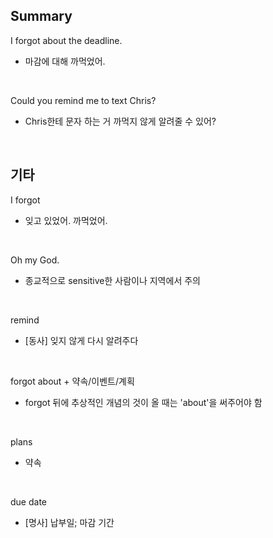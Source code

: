 ## Summary

I forgot about the deadline.
- 마감에 대해 까먹었어.

<br>

Could you remind me to text Chris?
- Chris한테 문자 하는 거 까먹지 않게 알려줄 수 있어?

<br>

## 기타

I forgot
- 잊고 있었어. 까먹었어.

<br>

Oh my God.
- 종교적으로 sensitive한 사람이나 지역에서 주의

<br>

remind
- [동사] 잊지 않게 다시 알려주다

<br>

forgot about + 약속/이벤트/계획
- forgot 뒤에 추상적인 개념의 것이 올 때는 'about'을 써주어야 함

<br>

plans
- 약속

<br>

due date
- [명사] 납부일; 마감 기간
